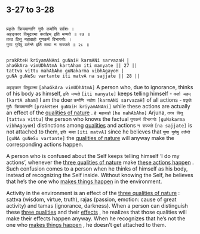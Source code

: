 ## 3-27 to 3-28


```shloka-sa

प्रकृतेः क्रियमाणानि गुणैः कर्माणि सर्वशः ।
अहङ्कार विमूढात्मा कर्ताहम् इति मन्यते ॥ २७ ॥
तत्त्व वित्तु महाबाहो गुणकर्म विभागयोः ।
गुणा गुणेषु वर्तन्ते इति मत्वा न सज्जते ॥ २८ ॥

```
```shloka-sa-hk

prakRteH kriyamANAni guNaiH karmANi sarvazaH |
ahaGkAra vimUDhAtmA kartAham iti manyate || 27 ||
tattva vittu mahAbAho guNakarma vibhAgayoH |
guNA guNeSu vartante iti matvA na sajjate || 28 ||

```
`अहङ्कार विमूढात्मा` `[ahaGkAra vimUDhAtmA]` A person who, due to ignorance, thinks of his body as himself, `इति मन्यते` `[iti manyate]` keeps telling himself - `कर्ता अहम्` `[kartA aham]` I am the doer `कर्माणि सर्वशः` `[karmANi sarvazaH]` of all actions - `प्रकृतेः गुणैः क्रियमाणानि` `[prakRteH guNaiH kriyamANAni]` while these actions are actually an effect of the 
[qualities of nature](satva_rajas_tamas)
.
`हे महाबाहो` `[he mahAbAho]` Arjuna, `तत्त्व वित्तु` `[tattva vittu]` the person who knows the factual `गुणकर्म विभागयोः` `[guNakarma vibhAgayoH]` distinctions among 
[qualities](satva_rajas_tamas)
 and actions `न सज्जते` `[na sajjate]` is not attached to them, `इति मत्वा` `[iti matvA]` since he believes that `गुणा गुणेषु वर्तन्ते` `[guNA guNeSu vartante]` the 
[qualities of nature](satva_rajas_tamas)
 will anyway make the corresponding actions happen.



A person who is confused about the Self keeps telling himself ‘I do my actions’, whenever the 
[three qualities of nature](satva_rajas_tamas_effects)
 make 
[these actions happen](actions_and_happenings)
. Such confusion comes to a person when he thinks of himself as his body, instead of recognizing the Self inside. Without knowing the Self, he believes that he’s the one who 
[makes things happen](actions_and_happenings)
 in the environment. 

Activity in the environment is an effect of the 
[three qualities of nature](satva_rajas_tamas_effects)
: sattva (wisdom, virtue, truth), rajas (passion, emotion: cause of great activity) and tamas (ignorance, darkness). When a person can distinguish these 
[three qualities](satva_rajas_tamas)
 and their 
[effects](satva_rajas_tamas_effects)
, he realizes that those qualities will make their effects happen anyway. When he recognizes that he’s not the one who 
[makes things happen](actions_and_happenings)
, he doesn’t get attached to them.


